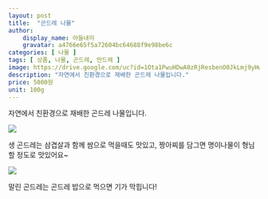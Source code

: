 ```yaml
---
layout: post
title:  "곤드레 나물"
author:
    display_name: 아들내미
    gravatar: a4766e65f5a72604bc64688f9e98be6c
categories: [ 나물 ]
tags: [ 상품, 나물, 곤드레, 만드레 ]
image: https://drive.google.com/uc?id=1Ota1PwuHDwA0zRjResbenO0JkLmj9yHw
description: "자연에서 친환경으로 재배한 곤드레 나물입니다."
price: 5000원
unit: 100g
---
```


자연에서 친환경으로 재배한 곤드레 나물입니다.

![](https://drive.google.com/uc?id=14TgKxncDnDXqeDcsUv0GZjbAKM1h-mxa)

생 곤드레는 삼겹살과 함께 쌈으로 먹을때도 맛있고, 짱아찌를 담그면 명이나물이 형님 할 정도로 맛있어요~

![](https://drive.google.com/uc?id=1LBN9dLDNjFxk5URwCk6RKVeSviM-Uovv)

말린 곤드레는 곤드레 밥으로 먹으면 기가 막힙니다!


